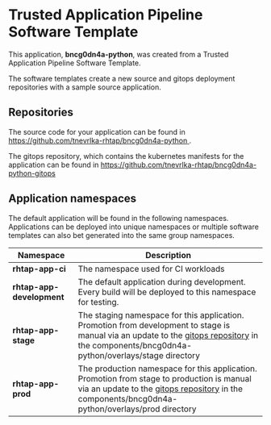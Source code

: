 # Trusted Application Pipeline Software Template

This application, **bncg0dn4a-python**, was created from a Trusted Application Pipeline Software Template.

The software templates create a new source and gitops deployment repositories with a sample source application. 

## Repositories

The source code for your application can be found in [https://github.com/tnevrlka-rhtap/bncg0dn4a-python ](https://github.com/tnevrlka-rhtap/bncg0dn4a-python ).
 
The gitops repository, which contains the kubernetes manifests for the application can be found in 
[https://github.com/tnevrlka-rhtap/bncg0dn4a-python-gitops ](https://github.com/tnevrlka-rhtap/bncg0dn4a-python-gitops ) 

## Application namespaces 

The default application will be found in the following namespaces. Applications can be deployed into unique namespaces or multiple software templates can also bet generated into the same group namespaces.  

|  Namespace   |  Description   |  
| -------- | -------- |
| **rhtap-app-ci** | The namespace used for CI workloads |
| **rhtap-app-development** | The default application during development. Every build will be deployed to this namespace for testing. |
| **rhtap-app-stage** | The staging namespace for this application. Promotion from development to stage is manual via an update to the [gitops repository](https://github.com/tnevrlka-rhtap/bncg0dn4a-python-gitops ) in the components/bncg0dn4a-python/overlays/stage directory |
| **rhtap-app-prod** | The production namespace for this application. Promotion from stage to production is manual via an update to the [gitops repository](https://github.com/tnevrlka-rhtap/bncg0dn4a-python-gitops ) in the components/bncg0dn4a-python/overlays/prod directory |